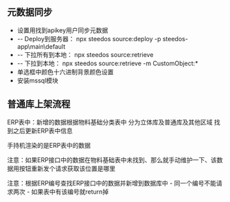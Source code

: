 ## 元数据同步

* 设置用找到apikey用户同步元数据
* -- Deploy到服务器：    npx steedos source:deploy -p steedos-app\main\default
* -- 下拉所有到本地：     npx steedos source:retrieve
* -- 下拉到本地：         npx steedos source:retrieve -m CustomObject:*
* 单选框中颜色十六进制背景颜色设置
* 安装mssql模块

## 普通库上架流程

ERP表中：新增的数据根据物料基础分类表中 分为立体库及普通库及其他区域 找到之后更新ERP表中信息

手持机渲染的是ERP表中的数据

注意：如果ERP接口中的数据在物料基础表中未找到、那么就手动维护一下、该数据用按钮重新发个请求获取该位置是哪里

注意：根据ERP编号查找ERP接口中的数据并新增到数据库中 - 同一个编号不能请求两次 - 如果表中有该编号就return掉
